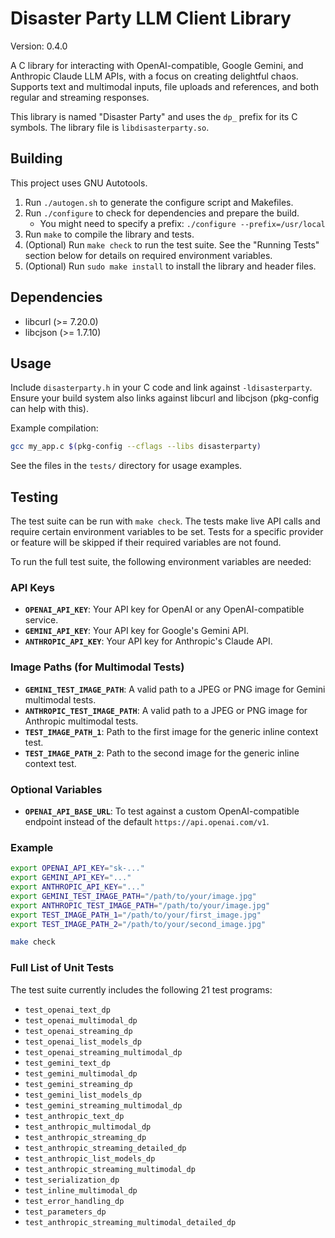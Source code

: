 # Disaster Party LLM Client Library

Version: 0.4.0

A C library for interacting with OpenAI-compatible, Google Gemini, and Anthropic Claude LLM APIs, with a focus on creating delightful chaos. Supports text and multimodal inputs, file uploads and references, and both regular and streaming responses.

This library is named "Disaster Party" and uses the `dp_` prefix for its C symbols. The library file is `libdisasterparty.so`.

## Building

This project uses GNU Autotools.

1.  Run `./autogen.sh` to generate the configure script and Makefiles.
2.  Run `./configure` to check for dependencies and prepare the build.
    * You might need to specify a prefix: `./configure --prefix=/usr/local`
3.  Run `make` to compile the library and tests.
4.  (Optional) Run `make check` to run the test suite. See the "Running Tests" section below for details on required environment variables.
5.  (Optional) Run `sudo make install` to install the library and header files.

## Dependencies

* libcurl (>= 7.20.0)
* libcjson (>= 1.7.10)

## Usage

Include `disasterparty.h` in your C code and link against `-ldisasterparty`.
Ensure your build system also links against libcurl and libcjson (pkg-config can help with this).

Example compilation:
```sh
gcc my_app.c $(pkg-config --cflags --libs disasterparty)
```

See the files in the `tests/` directory for usage examples.

## Testing

The test suite can be run with `make check`. The tests make live API calls and require certain environment variables to be set. Tests for a specific provider or feature will be skipped if their required variables are not found.

To run the full test suite, the following environment variables are needed:

### API Keys
* **`OPENAI_API_KEY`**: Your API key for OpenAI or any OpenAI-compatible service.
* **`GEMINI_API_KEY`**: Your API key for Google's Gemini API.
* **`ANTHROPIC_API_KEY`**: Your API key for Anthropic's Claude API.

### Image Paths (for Multimodal Tests)
* **`GEMINI_TEST_IMAGE_PATH`**: A valid path to a JPEG or PNG image for Gemini multimodal tests.
* **`ANTHROPIC_TEST_IMAGE_PATH`**: A valid path to a JPEG or PNG image for Anthropic multimodal tests.
* **`TEST_IMAGE_PATH_1`**: Path to the first image for the generic inline context test.
* **`TEST_IMAGE_PATH_2`**: Path to the second image for the generic inline context test.

### Optional Variables
* **`OPENAI_API_BASE_URL`**: To test against a custom OpenAI-compatible endpoint instead of the default `https://api.openai.com/v1`.

### Example
```sh
export OPENAI_API_KEY="sk-..."
export GEMINI_API_KEY="..."
export ANTHROPIC_API_KEY="..."
export GEMINI_TEST_IMAGE_PATH="/path/to/your/image.jpg"
export ANTHROPIC_TEST_IMAGE_PATH="/path/to/your/image.jpg"
export TEST_IMAGE_PATH_1="/path/to/your/first_image.jpg"
export TEST_IMAGE_PATH_2="/path/to/your/second_image.jpg"

make check
```

### Full List of Unit Tests
The test suite currently includes the following 21 test programs:

* `test_openai_text_dp`
* `test_openai_multimodal_dp`
* `test_openai_streaming_dp`
* `test_openai_list_models_dp`
* `test_openai_streaming_multimodal_dp`
* `test_gemini_text_dp`
* `test_gemini_multimodal_dp`
* `test_gemini_streaming_dp`
* `test_gemini_list_models_dp`
* `test_gemini_streaming_multimodal_dp`
* `test_anthropic_text_dp`
* `test_anthropic_multimodal_dp`
* `test_anthropic_streaming_dp`
* `test_anthropic_streaming_detailed_dp`
* `test_anthropic_list_models_dp`
* `test_anthropic_streaming_multimodal_dp`
* `test_serialization_dp`
* `test_inline_multimodal_dp`
* `test_error_handling_dp`
* `test_parameters_dp`
* `test_anthropic_streaming_multimodal_detailed_dp`

